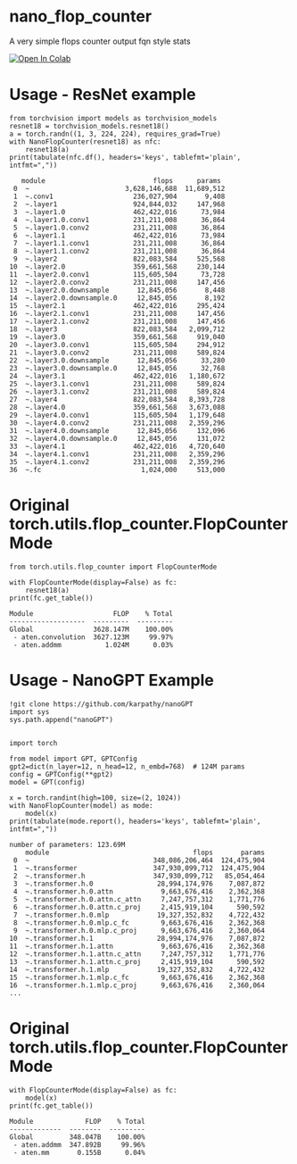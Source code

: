 # nano_flop_counter

A very simple flops counter output fqn style stats

[![Open In Colab](https://colab.research.google.com/assets/colab-badge.svg)](https://colab.research.google.com/gist/idning/121ec7e37634091353c946bb01859da1/nanoflopcounter.ipynb)


# Usage - ResNet example

    from torchvision import models as torchvision_models
    resnet18 = torchvision_models.resnet18()
    a = torch.randn((1, 3, 224, 224), requires_grad=True)
    with NanoFlopCounter(resnet18) as nfc:
        resnet18(a)
    print(tabulate(nfc.df(), headers='keys', tablefmt='plain', intfmt=","))

       module                           flops      params
     0  ~                        3,628,146,688  11,689,512
     1  ~.conv1                    236,027,904       9,408
     2  ~.layer1                   924,844,032     147,968
     3  ~.layer1.0                 462,422,016      73,984
     4  ~.layer1.0.conv1           231,211,008      36,864
     5  ~.layer1.0.conv2           231,211,008      36,864
     6  ~.layer1.1                 462,422,016      73,984
     7  ~.layer1.1.conv1           231,211,008      36,864
     8  ~.layer1.1.conv2           231,211,008      36,864
     9  ~.layer2                   822,083,584     525,568
    10  ~.layer2.0                 359,661,568     230,144
    11  ~.layer2.0.conv1           115,605,504      73,728
    12  ~.layer2.0.conv2           231,211,008     147,456
    13  ~.layer2.0.downsample       12,845,056       8,448
    14  ~.layer2.0.downsample.0     12,845,056       8,192
    15  ~.layer2.1                 462,422,016     295,424
    16  ~.layer2.1.conv1           231,211,008     147,456
    17  ~.layer2.1.conv2           231,211,008     147,456
    18  ~.layer3                   822,083,584   2,099,712
    19  ~.layer3.0                 359,661,568     919,040
    20  ~.layer3.0.conv1           115,605,504     294,912
    21  ~.layer3.0.conv2           231,211,008     589,824
    22  ~.layer3.0.downsample       12,845,056      33,280
    23  ~.layer3.0.downsample.0     12,845,056      32,768
    24  ~.layer3.1                 462,422,016   1,180,672
    25  ~.layer3.1.conv1           231,211,008     589,824
    26  ~.layer3.1.conv2           231,211,008     589,824
    27  ~.layer4                   822,083,584   8,393,728
    28  ~.layer4.0                 359,661,568   3,673,088
    29  ~.layer4.0.conv1           115,605,504   1,179,648
    30  ~.layer4.0.conv2           231,211,008   2,359,296
    31  ~.layer4.0.downsample       12,845,056     132,096
    32  ~.layer4.0.downsample.0     12,845,056     131,072
    33  ~.layer4.1                 462,422,016   4,720,640
    34  ~.layer4.1.conv1           231,211,008   2,359,296
    35  ~.layer4.1.conv2           231,211,008   2,359,296
    36  ~.fc                         1,024,000     513,000


# Original torch.utils.flop_counter.FlopCounterMode

    from torch.utils.flop_counter import FlopCounterMode

    with FlopCounterMode(display=False) as fc:
        resnet18(a)
    print(fc.get_table())

    Module                    FLOP    % Total
    -------------------  ---------  ---------
    Global               3628.147M    100.00%
     - aten.convolution  3627.123M     99.97%
     - aten.addmm           1.024M      0.03%

# Usage - NanoGPT Example

    !git clone https://github.com/karpathy/nanoGPT
    import sys
    sys.path.append("nanoGPT")


    import torch

    from model import GPT, GPTConfig
    gpt2=dict(n_layer=12, n_head=12, n_embd=768)  # 124M params
    config = GPTConfig(**gpt2)
    model = GPT(config)

    x = torch.randint(high=100, size=(2, 1024))
    with NanoFlopCounter(model) as mode:
        model(x)
    print(tabulate(mode.report(), headers='keys', tablefmt='plain', intfmt=","))

    number of parameters: 123.69M
        module                                    flops       params
     0  ~                               348,086,206,464  124,475,904
     1  ~.transformer                   347,930,099,712  124,475,904
     2  ~.transformer.h                 347,930,099,712   85,054,464
     3  ~.transformer.h.0                28,994,174,976    7,087,872
     4  ~.transformer.h.0.attn            9,663,676,416    2,362,368
     5  ~.transformer.h.0.attn.c_attn     7,247,757,312    1,771,776
     6  ~.transformer.h.0.attn.c_proj     2,415,919,104      590,592
     7  ~.transformer.h.0.mlp            19,327,352,832    4,722,432
     8  ~.transformer.h.0.mlp.c_fc        9,663,676,416    2,362,368
     9  ~.transformer.h.0.mlp.c_proj      9,663,676,416    2,360,064
    10  ~.transformer.h.1                28,994,174,976    7,087,872
    11  ~.transformer.h.1.attn            9,663,676,416    2,362,368
    12  ~.transformer.h.1.attn.c_attn     7,247,757,312    1,771,776
    13  ~.transformer.h.1.attn.c_proj     2,415,919,104      590,592
    14  ~.transformer.h.1.mlp            19,327,352,832    4,722,432
    15  ~.transformer.h.1.mlp.c_fc        9,663,676,416    2,362,368
    16  ~.transformer.h.1.mlp.c_proj      9,663,676,416    2,360,064
    ...

# Original torch.utils.flop_counter.FlopCounterMode

    with FlopCounterMode(display=False) as fc:
        model(x)
    print(fc.get_table())

    Module             FLOP    % Total
    -------------  --------  ---------
    Global         348.047B    100.00%
     - aten.addmm  347.892B     99.96%
     - aten.mm       0.155B      0.04%

